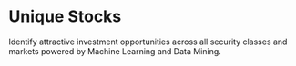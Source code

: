 Unique Stocks
==================
Identify attractive investment opportunities across all security classes and markets powered by Machine Learning and Data Mining.
